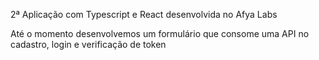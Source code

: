 2ª Aplicação com Typescript e React desenvolvida no Afya Labs

Até o momento desenvolvemos um formulário que consome uma API no cadastro, login e verificação de token
